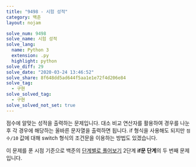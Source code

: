 ```yaml
---
title: "9498 - 시험 성적"
category: 백준
layout: nojam

solve_num: 9498
solve_name: 시험 성적
solve_lang:
  name: Python 3
  extension: .py
  highlight: python
solve_diff: 29
solve_date: "2020-03-24 13:46:52"
solve_share: 8f648dd5ad644f5aa1e1e72f4d206e84
solve_tag:
  - 구현
solve_solved_tag:
  - 구현
solve_solved_not_set: true
---
```


점수에 알맞는 성적을 출력하는 문제입니다. 대소 비교 연산자를 활용하여 경우를 나눈 후 각 경우에 해당하는 올바른 문자열을 출력하면 됩니다. if 형식을 사용해도 되지만 `점수/10` 값에 대해 switch 형식의 조건문을 이용하는 방법도 있겠습니다.

이 문제를 푼 시점 기준으로 백준의 [단계별로 풀어보기](http://noj.am/p/s) 2단계 **if문 단계**의 두 번째 문제입니다.
